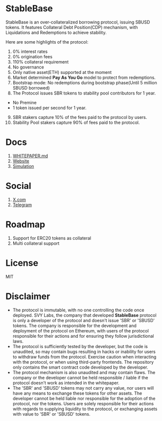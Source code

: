 # StableBase

StableBase is an over-collateralized borrowing protocol, issuing SBUSD tokens. It features Collateral Debt Position(CDP) mechanism, with Liquidations and Redemptions to achieve stability. 

Here are some highlights of the protocol:

1. 0% interest rates
2. 0% origination fees
3. 110% collateral requirement
4. No governance
5. Only native asset(ETH) supported at the moment
6. Market determined **Pay As You Go** model to protect from redemptions.
7. Bootstrap mode: No redemptions during bootstrap phase(Until 5 million SBUSD borrowed)
8. The Protocol issues SBR tokens to stability pool contributors for 1 year.
  - No Premine
  - 1 token issued per second for 1 year.
9. SBR stakers capture 10% of the fees paid to the protocol by users.
10. Stability Pool stakers capture 90% of fees paid to the protocol.

# Docs

1. [WHITEPAPER.md](./WHITEPAPER.md)
2. [Website](https://stablebase.org)
3. [Simulation](./scripts/simulate.js)

# Social
1. [X.com](https://x.com/stablebase_org)
2. [Telegram](https://t.me/stablebase_org)

# Roadmap
1. Support for ERC20 tokens as collateral
2. Multi collateral support

# License
MIT

# Disclaimer
- The protocol is immutable, with no one controlling the code once deployed. SVY Labs, the company that developed **StableBase** protocol is only a developer of the protocol and doesn't issue 'SBR' or 'SBUSD' tokens. The company is responsible for the development and deployment of the protocol on Ethereum, with users of the protocol responsible for their actions and for ensuring they follow jurisdictional laws.
- The protocol is sufficiently tested by the developer, but the code is unaudited, so may contain bugs resulting in hacks or inability for users to withdraw funds from the protocol. Exercise caution when interacting with the protocol, or when using third-party frontends. The repository only contains the smart contract code developed by the developer.
- The protocol mechanism is also unaudited and may contain flaws. The company or the developer cannot be held responsible / liable if the protocol doesn't work as intended in the whitepaper.
- The 'SBR' and 'SBUSD' tokens may not carry any value, nor users will have any means to exchange these tokens for other assets. The developer cannot be held liable nor responsible for the adoption of the protocol, nor the tokens. Users are solely responsible for their actions with regards to supplying liquidity to the protocol, or exchanging assets with value to 'SBR' or 'SBUSD' tokens.
